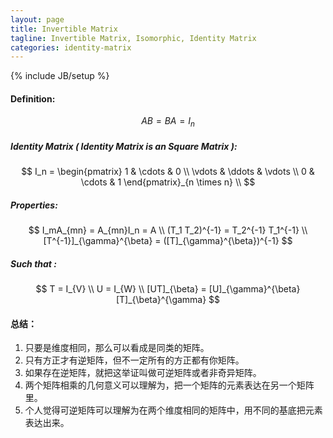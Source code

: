 ```yaml
---
layout: page
title: Invertible Matrix
tagline: Invertible Matrix, Isomorphic, Identity Matrix
categories: identity-matrix
---
```

{% include JB/setup %}

#### Definition:  
$$ AB = BA = I_n $$  

##### Identity Matrix ( Identity Matrix is an Square Matrix ):  
$$
 I_n = \begin{pmatrix} 1 & \cdots & 0 \\ \vdots & \ddots & \vdots \\ 0 &  \cdots & 1 \end{pmatrix}_{n \times n} \\
$$

##### Properties:  
$$
 I_mA_{mn} = A_{mn}I_n = A \\
 (T_1 T_2)^{-1} = T_2^{-1} T_1^{-1} \\
 [T^{-1}]_{\gamma}^{\beta} = ([T]_{\gamma}^{\beta})^{-1}
$$
  
##### Such that :   
$$
 T = I_{V} \\
 U = I_{W} \\
 [UT]_{\beta} = [U]_{\gamma}^{\beta} [T]_{\beta}^{\gamma}
$$
    
#### 总结：
1. 只要是维度相同，那么可以看成是同类的矩阵。
2. 只有方正才有逆矩阵，但不一定所有的方正都有你矩阵。
3. 如果存在逆矩阵，就把这举证叫做可逆矩阵或者非奇异矩阵。
4. 两个矩阵相乘的几何意义可以理解为，把一个矩阵的元素表达在另一个矩阵里。
5. 个人觉得可逆矩阵可以理解为在两个维度相同的矩阵中，用不同的基底把元素表达出来。
